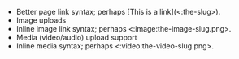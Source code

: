 * Better page link syntax; perhaps \[This is a link](<:the-slug>).
* Image uploads
* Inline image link syntax; perhaps <:image:the-image-slug.png>.
* Media (video/audio) upload support
* Inline media syntax; perhaps <:video:the-video-slug.png>.
